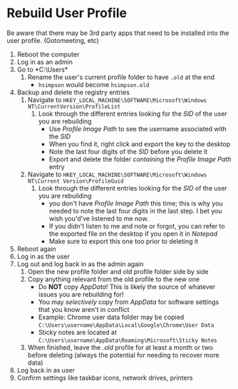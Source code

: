 # Rebuild User Profile

Be aware that there may be 3rd party apps that need to be installed into the user profile. (Gotomeeting, etc)

1. Reboot the computer
1. Log in as an admin
1. Go to *C:\Users\*
	1. Rename the user's current profile folder to have `.old` at the end
		* `hsimpson` would become `hsimpson.old`
1. Backup and delete the registry entries
	1. Navigate to `HKEY_LOCAL_MACHINE\SOFTWARE\Microsoft\Windows NT\CurrentVersion\ProfileList`
		1. Look through the different entries looking for the *SID* of the user you are rebuilding
			* Use *Profile Image Path* to see the username associated with the *SID*
			* When you find it, right click and export the key to the desktop
			* Note the last four digits of the *SID* before you delete it
			* Export and delete the folder *containing* the *Profile Image Path* entry
	1. Navigate to `HKEY_LOCAL_MACHINE\SOFTWARE\Microsoft\Windows NT\Current Version\ProfileGuid`
		1. Look through the different entries looking for the *SID* of the user you are rebuilding
			* you don't have *Profile Image Path* this time; this is why you needed to note the last four digits in the last step. I bet you wish you'd've listened to me now.
			* If you didn't listen to me and note or forgot, you can refer to the exported file on the desktop if you open it in *Notepad*
			* Make sure to export this one too prior to deleting it
1. Reboot again
1. Log in as the user
1. Log out and log back in as the admin again
	1. Open the new profile folder and old profile folder side by side
	1. Copy anything relevant from the old profile to the new one
		* Do **NOT** copy *AppData*! This is likely the source of whatever issues you are rebuilding for!
		* You may *selectively* copy from *AppData* for software settings that you know aren't in conflict
		* Example: Chrome user data folder may be copied `C:\Users\username\AppData\Local\Google\Chrome\User Data`
		* Sticky notes are located at `C:\Users\username\AppData\Roaming\Microsoft\Sticky Notes`
	1. When finished, leave the *.old* profile for at least a month or two before deleting (always the potential for needing to recover more data)
1. Log back in as user
1. Confirm settings like taskbar icons, network drives, printers
